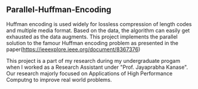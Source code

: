 ## Parallel-Huffman-Encoding

Huffman encoding is used widely for lossless compression of length codes and multiple media format. Based on the data, the algorithm can easily get exhausted as the data augments. This project implements the parallel solution to the famour Huffman encoding problem as presented in the paper(https://ieeexplore.ieee.org/document/8367376)

This project is a part of my research during my undergraduate progam when I worked as a Research Assistant under "Prof. Jayaprabha Kanase". Our research majorly focused on Applications of High Performance Computng to improve real world problems.